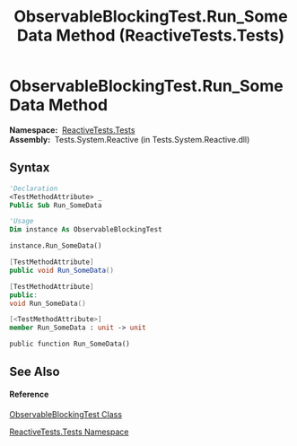 ﻿---
title: ObservableBlockingTest.Run_SomeData Method  (ReactiveTests.Tests)
TOCTitle: Run_SomeData Method
ms:assetid: M:ReactiveTests.Tests.ObservableBlockingTest.Run_SomeData
ms:mtpsurl: https://msdn.microsoft.com/en-us/library/reactivetests.tests.observableblockingtest.run_somedata(v=VS.103)
ms:contentKeyID: 36620787
ms.date: 06/28/2011
mtps_version: v=VS.103
f1_keywords:
- ReactiveTests.Tests.ObservableBlockingTest.Run_SomeData
dev_langs:
- CSharp
- JScript
- VB
- FSharp
- c++
---

# ObservableBlockingTest.Run\_SomeData Method

**Namespace:**  [ReactiveTests.Tests](hh289046\(v=vs.103\).md)  
**Assembly:**  Tests.System.Reactive (in Tests.System.Reactive.dll)

## Syntax

``` vb
'Declaration
<TestMethodAttribute> _
Public Sub Run_SomeData
```

``` vb
'Usage
Dim instance As ObservableBlockingTest

instance.Run_SomeData()
```

``` csharp
[TestMethodAttribute]
public void Run_SomeData()
```

``` c++
[TestMethodAttribute]
public:
void Run_SomeData()
```

``` fsharp
[<TestMethodAttribute>]
member Run_SomeData : unit -> unit 
```

``` jscript
public function Run_SomeData()
```

## See Also

#### Reference

[ObservableBlockingTest Class](hh315164\(v=vs.103\).md)

[ReactiveTests.Tests Namespace](hh289046\(v=vs.103\).md)

